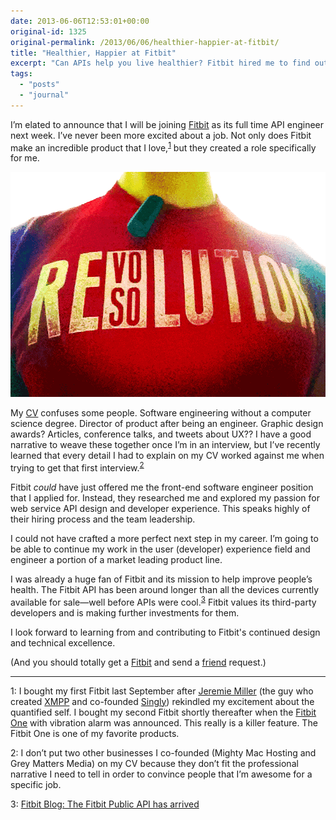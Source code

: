 ```yaml
---
date: 2013-06-06T12:53:01+00:00
original-id: 1325
original-permalink: /2013/06/06/healthier-happier-at-fitbit/
title: "Healthier, Happier at Fitbit"
excerpt: "Can APIs help you live healthier? Fitbit hired me to find out."
tags:
  - "posts"
  - "journal"
---
```


I’m elated to announce that I will be joining [Fitbit](https://www.fitbit.com/) as its full time API engineer next week. I’ve never been more excited about a job. Not only does Fitbit make an incredible product that I love,<sup><a href="#footnote-1">1</a></sup> but they created a role specifically for me.

<img src="re-sovo-lution-at-fitbit.png" alt="Fitbit Revolution" width="640" height="360" />

My [CV](https://www.linkedin.com/in/jeremiahlee415) confuses some people. Software engineering without a computer science degree. Director of product after being an engineer. Graphic design awards? Articles, conference talks, and tweets about UX?? I have a good narrative to weave these together once I’m in an interview, but I&#8217;ve recently learned that every detail I had to explain on my CV worked against me when trying to get that first interview.<sup><a href="#footnote-2">2</a></sup>

Fitbit _could_ have just offered me the front-end software engineer position that I applied for. Instead, they researched me and explored my passion for web service API design and developer experience. This speaks highly of their hiring process and the team leadership.

I could not have crafted a more perfect next step in my career. I’m going to be able to continue my work in the user (developer) experience field and engineer a portion of a market leading product line.

I was already a huge fan of Fitbit and its mission to help improve people’s health. The Fitbit API has been around longer than all the devices currently available for sale—well before APIs were cool.<sup><a href="#footnote-3">3</a></sup> Fitbit values its third-party developers and is making further investments for them.

I look forward to learning from and contributing to Fitbit's continued design and technical excellence.

(And you should totally get a [Fitbit](https://www.fitbit.com/?ref=JeremiahLee) and send a [friend](https://www.fitbit.com/user/23RJ9B) request.)

* * *

<p id="footnote-1">
  1: I bought my first Fitbit last September after <a href="http://jeremie.com/?ref=JeremiahLee">Jeremie Miller</a> (the guy who created <a href="http://xmpp.org/">XMPP</a> and co-founded <a href="https://singly.com/">Singly</a>) rekindled my excitement about the quantified self. I bought my second Fitbit shortly thereafter when the <a href="https://www.amazon.com/gp/product/B0095PZHPE/ref=as_li_qf_sp_asin_il_tl?ie=UTF8&#038;camp=1789&#038;creative=9325&#038;creativeASIN=B0095PZHPE&#038;linkCode=as2&#038;tag=jeremiahlee-20">Fitbit One</a> with vibration alarm was announced. This really is a killer feature. The Fitbit One is one of my favorite products.
</p>

<p id="footnote-2">
  2: I don’t put two other businesses I co-founded (Mighty Mac Hosting and Grey Matters Media) on my CV because they don’t fit the professional narrative I need to tell in order to convince people that I’m awesome for a specific job.
</p>

<p id="footnote-3">
  3: <a href="https://blog.fitbit.com/?p=325">Fitbit Blog: The Fitbit Public API has arrived</a>
</p>
